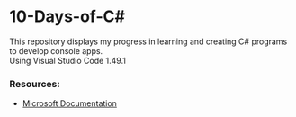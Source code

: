 # 10-Days-of-C#
This repository displays my progress in learning and creating C# programs to develop console apps. <br>
Using Visual Studio Code 1.49.1

### Resources:
  - [Microsoft Documentation](https://docs.microsoft.com/en-us/dotnet/csharp/)
